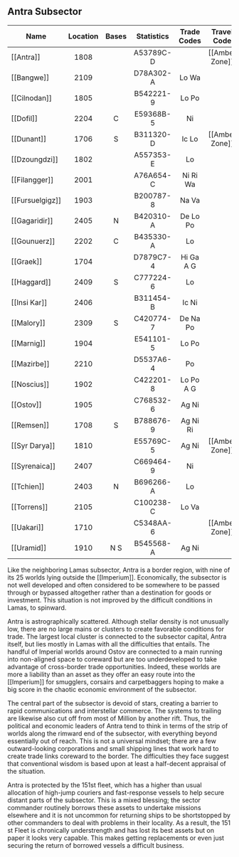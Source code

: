 ## Antra Subsector

| Name | Location | Bases | Statistics | Trade Codes | Travel Code | Allegiance | Gas Giants |
| ---- | :------: | :---: | :--------: | :---------: | :---------: | :--------: | :--------: |
| [[Antra]] | 1808 |  |A53789C-D| | [[Amber Zone]] | [[Imperium]] |G |
| [[Bangwe]] | 2109 |  |D78A302-A|  Lo Wa | | [[Imperium]] | G |
| [[Cilnodan]] | 1805 |  |B542221-9|  Lo Po | | [[Imperium]] | G |
| [[Dofil]] | 2204 |  C|  E59368B-5| Ni |
| [[Dunant]] | 1706 |  S|  B311320-D| Ic Lo| [[Amber Zone]] | [[Imperium]] |G |
| [[Dzoungdzi]] | 1802 |  |A557353-E|  Lo | | | G |
| [[Filangger]] | 2001 |  |A76A654-C|  Ni Ri Wa | | | G |
| [[Fursuelgigz]] | 1903 |  |B200787-8|  Na Va | | | G |
| [[Gagaridir]] | 2405 |  N|  B420310-A| De Lo Po | | [[Imperium]] | G |
| [[Gounuerz]] | 2202 |  C|  B435330-A| Lo |
| [[Graek]] | 1704 |  |D7879C7-4|  Hi Ga A G |
| [[Haggard]] | 2409 |  S|  C777224-6| Lo | | [[Imperium]] | G |
| [[Insi Kar]] | 2406 |  |B311454-B|  Ic Ni | | [[Imperium]] | G |
| [[Malory]] | 2309 |  S|  C420774-7| De Na Po | | [[Imperium]] | G |
| [[Marnig]] | 1904 |  |E541101-5|  Lo Po | | | G |
| [[Mazirbe]] | 2210 |  |D5537A6-4|  Po | | [[Imperium]] | G |
| [[Noscius]] | 1902 |  |C422201-8|  Lo Po A G |
| [[Ostov]] | 1905 |  |C768532-6|  Ag Ni | | [[Imperium]] | G |
| [[Remsen]] | 1708 |  S|  B788676-9| Ag Ni Ri | | [[Imperium]] | G |
| [[Syr Darya]] | 1810 |  |E55769C-5|  Ag Ni| [[Amber Zone]] | [[Imperium]] |G |
| [[Syrenaica]] | 2407 |  |C669464-9|  Ni | | [[Imperium]] | G |
| [[Tchien]] | 2403 |  N|  B696266-A| Lo |
| [[Torrens]] | 2105 |  |C100238-C|  Lo Va | | [[Imperium]] | G |
| [[Uakari]] | 1710 |  |C5348AA-6| | [[Amber Zone]] | [[Imperium]] |G |
| [[Uramid]] | 1910 |  N S|  B545568-A| Ag Ni | | [[Imperium]] | G |

Like the neighboring Lamas subsector, Antra is a border region, with nine of its 25 worlds lying outside the [[Imperium]]. Economically, the subsector is not well developed and often considered to be somewhere to be passed through or bypassed altogether rather than a destination for goods or investment. This situation is not improved by the difficult conditions in Lamas, to spinward.

Antra is astrographically scattered. Although stellar density is not unusually low, there are no large mains or clusters to create favorable conditions for trade.  The largest local cluster is connected to the subsector capital, Antra itself, but lies mostly in Lamas with all the difficulties that entails. The handful of Imperial worlds around Ostov are connected to a main running into non-aligned space to coreward but are too underdeveloped to take advantage of cross-border trade opportunities.  Indeed, these worlds are more a liability than an asset as they offer an easy route into the [[Imperium]] for smugglers, corsairs and carpetbaggers hoping to make a big score in the chaotic economic environment of the subsector.

The central part of the subsector is devoid of stars, creating a barrier to rapid communications and interstellar commerce. The systems to trailing are likewise also cut off from most of Million by another rift.
Thus, the political and economic leaders of Antra tend to think in terms of the strip of worlds along the rimward end of the subsector, with everything beyond essentially out of reach. This is not a universal mindset; there are a few outward-looking corporations and small shipping lines that work hard to create trade links coreward to the border. The difficulties they face suggest that conventional wisdom is based upon at least a half-decent appraisal of the situation.

Antra is protected by the 151st fleet, which has a higher than usual allocation of high-jump couriers and fast-response vessels to help secure distant parts of the subsector. This is a mixed blessing; the sector commander routinely borrows these assets to undertake missions elsewhere and it is not uncommon for returning ships to be shortstopped by other commanders to deal with problems in their locality. As a result, the 151 st Fleet is chronically understrength and has lost its best assets but on paper it looks very capable. This makes getting replacements or even just securing the return of borrowed vessels a difficult business.
